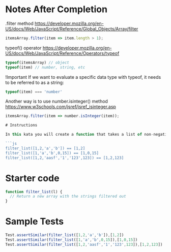 # Notes After Completion

.filter method
https://developer.mozilla.org/en-US/docs/Web/JavaScript/Reference/Global_Objects/Array/filter

```js
itemsArray.filter(item => item.length > 1);
```

typeof() operator
https://developer.mozilla.org/en-US/docs/Web/JavaScript/Reference/Operators/typeof

```js
typeof(itemsArray) // object
typeof(item) // number, string, etc
```

!Important
If we want to evaluate a specific data type with typeof, it needs to be referred to as a string:

```js
typeof(item) === 'number'
```

Another way is to use number.isinteger() method
https://www.w3schools.com/jsref/jsref_isinteger.asp

```js
itemsArray.filter(item => number.isInteger(item));

# Instructions

In this kata you will create a function that takes a list of non-negative integers and strings and returns a new list with the strings filtered out.

```js
filter_list([1,2,'a','b']) == [1,2]
filter_list([1,'a','b',0,15]) == [1,0,15]
filter_list([1,2,'aasf','1','123',123]) == [1,2,123]
```

# Starter code

```js
function filter_list(l) {
  // Return a new array with the strings filtered out
}
```

# Sample Tests

```js
Test.assertSimilar(filter_list([1,2,'a','b']),[1,2])
Test.assertSimilar(filter_list([1,'a','b',0,15]),[1,0,15])
Test.assertSimilar(filter_list([1,2,'aasf','1','123',123]),[1,2,123])
```